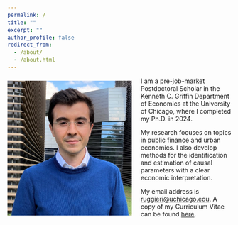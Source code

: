 ```yaml
---
permalink: /
title: ""
excerpt: ""
author_profile: false
redirect_from: 
  - /about/
  - /about.html
---
```


<img class="img-responsive" style="float: left; margin: 8px 20px 20px 0px;" src="/images/profile.JPG" width="280">
I am a pre-job-market Postdoctoral Scholar in the Kenneth C. Griffin Department of Economics at the University of Chicago, where I completed my Ph.D. in 2024.

My research focuses on topics in public finance and urban economics. I also develop methods for the identification and estimation of causal parameters with a clear economic interpretation.

My email address is [ruggieri@uchicago.edu](mailto:ruggieri@uchicago.edu). A copy of my Curriculum Vitae can be found [here](/files/CV_FrancescoRuggieri.pdf).